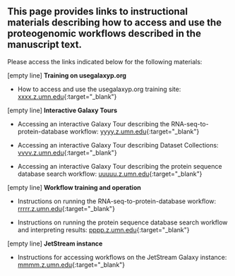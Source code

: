 ## This page provides links to instructional materials describing how to access and use the proteogenomic workflows described in the manuscript text.

Please access the links indicated below for the following materials:

[empty line]
**Training on usegalaxyp.org**

- How to access and use the usegalaxyp.org training site: [xxxx.z.umn.edu](http://xxxx.z.umn.edu){:target="_blank"}

[empty line]
**Interactive Galaxy Tours**

- Accessing an interactive Galaxy Tour describing the RNA-seq-to-protein-database workflow: [yyyy.z.umn.edu](http://yyyy.z.umn.edu){:target="_blank"}

- Accessing an interactive Galaxy Tour describing Dataset Collections: [vvvv.z.umn.edu](http://vvvv.z.umn.edu){:target="_blank"}

- Accessing an interactive Galaxy Tour describing the protein sequence database search workflow: [uuuuu.z.umn.edu](http://uuuuu.z.umn.edu){:target="_blank"}

[empty line]
**Workflow training and operation**

- Instructions on running the RNA-seq-to-protein-database workflow: [rrrrr.z.umn.edu](http://rrrrr.z.umn.edu){:target="_blank"}

- Instructions on running the protein sequence database search workflow and interpreting results: [pppp.z.umn.edu](http://pppp.z.umn.edu){:target="_blank"}

[empty line]
**JetStream instance**

- Instructions for accessing workflows on the JetStream Galaxy instance: [mmmm.z.umn.edu](http://mmmm.z.umn.edu){:target="_blank"}

